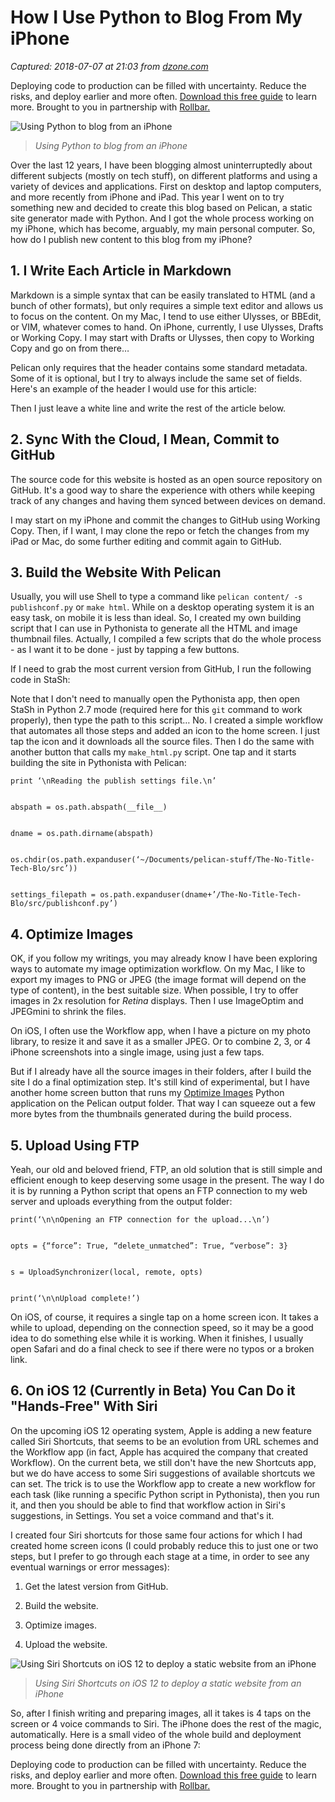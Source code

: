 # How I Use Python to Blog From My iPhone

_Captured: 2018-07-07 at 21:03 from [dzone.com](https://dzone.com/articles/how-i-use-python-to-blog-from-my-iphone-1?edition=385212&utm_source=Daily%20Digest&utm_medium=email&utm_campaign=Daily%20Digest%202018-07-07)_

Deploying code to production can be filled with uncertainty. Reduce the risks, and deploy earlier and more often. [Download this free guide](https://dzone.com/go?i=278435&u=https%3A%2F%2Ftry.rollbar.com%2Flow-risk-continuous-delivery-guide%2F%3Futm_source%3Ddzone%26utm_medium%3Ddisplay%26utm_campaign%3Ddzone\(q118\)) to learn more. Brought to you in partnership with [Rollbar.](https://dzone.com/go?i=278435&u=https%3A%2F%2Frollbar.com%2F%3Futm_source%3Ddzone%26utm_medium%3Ddisplay%26utm_campaign%3Ddzone\(q118\))

![Using Python to blog from an iPhone](https://dzone.com/storage/temp/9670886-python-blog-iphone.jpg)

> _Using Python to blog from an iPhone_

Over the last 12 years, I have been blogging almost uninterruptedly about different subjects (mostly on tech stuff), on different platforms and using a variety of devices and applications. First on desktop and laptop computers, and more recently from iPhone and iPad. This year I went on to try something new and decided to create this blog based on Pelican, a static site generator made with Python. And I got the whole process working on my iPhone, which has become, arguably, my main personal computer. So, how do I publish new content to this blog from my iPhone?

## 1\. I Write Each Article in Markdown

Markdown is a simple syntax that can be easily translated to HTML (and a bunch of other formats), but only requires a simple text editor and allows us to focus on the content. On my Mac, I tend to use either Ulysses, or BBEdit, or VIM, whatever comes to hand. On iPhone, currently, I use Ulysses, Drafts or Working Copy. I may start with Drafts or Ulysses, then copy to Working Copy and go on from there…

Pelican only requires that the header contains some standard metadata. Some of it is optional, but I try to always include the same set of fields. Here's an example of the header I would use for this article:

Then I just leave a white line and write the rest of the article below.

## 2\. Sync With the Cloud, I Mean, Commit to GitHub

The source code for this website is hosted as an open source repository on GitHub. It's a good way to share the experience with others while keeping track of any changes and having them synced between devices on demand.

I may start on my iPhone and commit the changes to GitHub using Working Copy. Then, if I want, I may clone the repo or fetch the changes from my iPad or Mac, do some further editing and commit again to GitHub.

## 3\. Build the Website With Pelican

Usually, you will use Shell to type a command like `pelican content/ -s publishconf.py` or `make html`. While on a desktop operating system it is an easy task, on mobile it is less than ideal. So, I created my own building script that I can use in Pythonista to generate all the HTML and image thumbnail files. Actually, I compiled a few scripts that do the whole process - as I want it to be done - just by tapping a few buttons.

If I need to grab the most current version from GitHub, I run the following code in StaSh:

Note that I don't need to manually open the Pythonista app, then open StaSh in Python 2.7 mode (required here for this `git` command to work properly), then type the path to this script… No. I created a simple workflow that automates all those steps and added an icon to the home screen. I just tap the icon and it downloads all the source files. Then I do the same with another button that calls my `make_html.py` script. One tap and it starts building the site in Pythonista with Pelican:
    
    
    print ‘\nReading the publish settings file.\n’
    
    
    abspath = os.path.abspath(__file__)
    
    
    dname = os.path.dirname(abspath)
    
    
    os.chdir(os.path.expanduser(‘~/Documents/pelican-stuff/The-No-Title-Tech-Blo/src’))
    
    
    settings_filepath = os.path.expanduser(dname+’/The-No-Title-Tech-Blo/src/publishconf.py’)

## 4\. Optimize Images

OK, if you follow my writings, you may already know I have been exploring ways to automate my image optimization workflow. On my Mac, I like to export my images to PNG or JPEG (the image format will depend on the type of content), in the best suitable size. When possible, I try to offer images in 2x resolution for _Retina_ displays. Then I use ImageOptim and JPEGmini to shrink the files.

On iOS, I often use the Workflow app, when I have a picture on my photo library, to resize it and save it as a smaller JPEG. Or to combine 2, 3, or 4 iPhone screenshots into a single image, using just a few taps.

But if I already have all the source images in their folders, after I build the site I do a final optimization step. It's still kind of experimental, but I have another home screen button that runs my [Optimize Images](https://no-title.victordomingos.com/projects/optimize-images/) Python application on the Pelican output folder. That way I can squeeze out a few more bytes from the thumbnails generated during the build process.

## 5\. Upload Using FTP

Yeah, our old and beloved friend, FTP, an old solution that is still simple and efficient enough to keep deserving some usage in the present. The way I do it is by running a Python script that opens an FTP connection to my web server and uploads everything from the output folder:
    
    
    print(‘\n\nOpening an FTP connection for the upload...\n’)
    
    
    opts = {“force”: True, “delete_unmatched”: True, “verbose”: 3}
    
    
    s = UploadSynchronizer(local, remote, opts)
    
    
    print(‘\n\nUpload complete!’)

On iOS, of course, it requires a single tap on a home screen icon. It takes a while to upload, depending on the connection speed, so it may be a good idea to do something else while it is working. When it finishes, I usually open Safari and do a final check to see if there were no typos or a broken link.

## 6\. On iOS 12 (Currently in Beta) You Can Do it "Hands-Free" With Siri

On the upcoming iOS 12 operating system, Apple is adding a new feature called Siri Shortcuts, that seems to be an evolution from URL schemes and the Workflow app (in fact, Apple has acquired the company that created Workflow). On the current beta, we still don't have the new Shortcuts app, but we do have access to some Siri suggestions of available shortcuts we can set. The trick is to use the Workflow app to create a new workflow for each task (like running a specific Python script in Pythonista), then you run it, and then you should be able to find that workflow action in Siri's suggestions, in Settings. You set a voice command and that's it.

I created four Siri shortcuts for those same four actions for which I had created home screen icons (I could probably reduce this to just one or two steps, but I prefer to go through each stage at a time, in order to see any eventual warnings or error messages):

  1. Get the latest version from GitHub.

  2. Build the website.

  3. Optimize images.

  4. Upload the website.

![Using Siri Shortcuts on iOS 12 to deploy a static website from an iPhone](https://dzone.com/storage/temp/9670879-ios12-beta-siri-shortcuts.jpg)

> _Using Siri Shortcuts on iOS 12 to deploy a static website from an iPhone_

So, after I finish writing and preparing images, all it takes is 4 taps on the screen or 4 voice commands to Siri. The iPhone does the rest of the magic, automatically. Here is a small video of the whole build and deployment process being done directly from an iPhone 7:

Deploying code to production can be filled with uncertainty. Reduce the risks, and deploy earlier and more often. [Download this free guide](https://dzone.com/go?i=278436&u=https%3A%2F%2Ftry.rollbar.com%2Flow-risk-continuous-delivery-guide%2F%3Futm_source%3Ddzone%26utm_medium%3Ddisplay%26utm_campaign%3Ddzone\(q118\)) to learn more. Brought to you in partnership with [Rollbar.](https://dzone.com/go?i=278436&u=https%3A%2F%2Frollbar.com%2F%3Futm_source%3Ddzone%26utm_medium%3Ddisplay%26utm_campaign%3Ddzone\(q118\))

